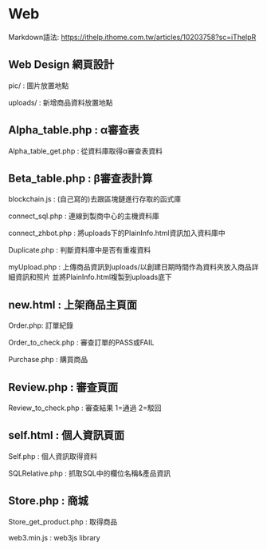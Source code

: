 # Web
Markdown語法: https://ithelp.ithome.com.tw/articles/10203758?sc=iThelpR

## Web Design 網頁設計

pic/ : 圖片放置地點

uploads/ : 新增商品資料放置地點

## Alpha_table.php : α審查表

Alpha_table_get.php : 從資料庫取得α審查表資料

## Beta_table.php : β審查表計算

blockchain.js  : (自己寫的)去跟區塊鏈進行存取的函式庫

connect_sql.php  : 連線到製商中心的主機資料庫

connect_zhbot.php : 將uploads下的PlainInfo.html資訊加入資料庫中 

Duplicate.php : 判斷資料庫中是否有重複資料

myUpload.php : 上傳商品資訊到uploads/以創建日期時間作為資料夾放入商品詳細資訊和照片 並將PlainInfo.html複製到uploads底下 

## new.html : 上架商品主頁面

Order.php:  訂單紀錄 

Order_to_check.php : 審查訂單的PASS或FAIL 

Purchase.php : 購買商品 

## Review.php : 審查頁面 

Review_to_check.php : 審查結果 1=通過 2=駁回

## self.html  : 個人資訊頁面 

Self.php  : 個人資訊取得資料 

SQLRelative.php : 抓取SQL中的欄位名稱&產品資訊

## Store.php : 商城 

Store_get_product.php :  取得商品

web3.min.js : web3js library
